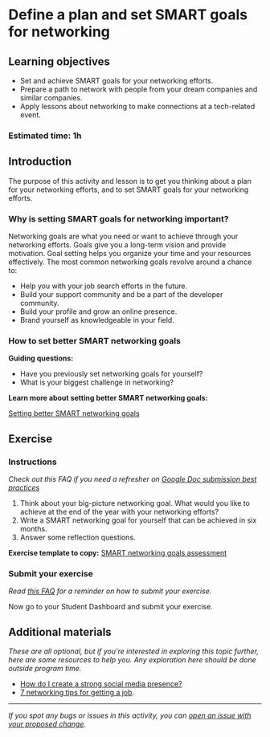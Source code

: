 # Define a plan and set SMART goals for networking

## Learning objectives

- Set and achieve SMART goals for your networking efforts.
- Prepare a path to network with people from your dream companies and similar companies.
- Apply lessons about networking to make connections at a tech-related event.

### **Estimated time**: 1h

## Introduction

The purpose of this activity and lesson is to get you thinking about a plan for your networking efforts, and to set SMART goals for your networking efforts. 

### Why is setting SMART goals for networking important?

Networking goals are what you need or want to achieve through your networking efforts. Goals give you a long-term vision and provide motivation. Goal setting helps you organize your time and your resources effectively. The most common networking goals revolve around a chance to:

- Help you with your job search efforts in the future.
- Build your support community and be a part of the developer community.
- Build your profile and grow an online presence.
- Brand yourself as knowledgeable in your field.

### How to set better SMART networking goals

**Guiding questions:**

- Have you previously set networking goals for yourself?
- What is your biggest challenge in networking?

**Learn more about setting better SMART networking goals:**

[Setting better SMART networking goals](https://github.com/microverseinc/curriculum-professional-skills/blob/main/job-search/setting-better-smart-networking-goals.md)

## Exercise

### Instructions

*Check out this FAQ if you need a refresher on [Google Doc submission best practices](https://microverse.zendesk.com/hc/en-us/articles/360063156813)*

1. Think about your big-picture networking goal. What would you like to achieve at the end of the year with your networking efforts?
2. Write a SMART networking goal for yourself that can be achieved in six months. 
3. Answer some reflection questions. 

**Exercise template to copy:** [SMART networking goals assessment](https://docs.google.com/document/d/17v_LFT2FVOcSyf3tx4hHxPf4xJWm8RebvyuQ_6Span4/edit?usp=sharing)

### Submit your exercise

*Read [this FAQ](https://microverse.zendesk.com/hc/en-us/articles/360061344234) for a reminder on how to submit your exercise.* 

Now go to your Student Dashboard and submit your exercise.

## Additional materials

*These are all optional, but if you're interested in exploring this topic further, here are some resources to help you. Any exploration here should be done outside program time.*

- [How do I create a strong social media presence?](https://microverse.zendesk.com/hc/en-us/articles/360049910314-How-do-I-create-a-strong-social-media-presence-)
- [7 networking tips for getting a job](https://www.indeed.com/career-advice/finding-a-job/how-to-network-for-a-job).


------

_If you spot any bugs or issues in this activity, you can [open an issue with your proposed change](https://github.com/microverseinc/curriculum-transversal-skills/blob/main/git-github/articles/open_issue.md)._
